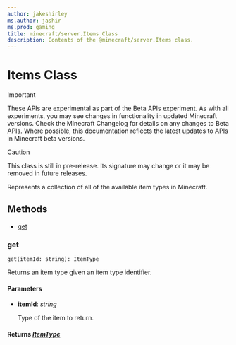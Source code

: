 ```yaml
---
author: jakeshirley
ms.author: jashir
ms.prod: gaming
title: minecraft/server.Items Class
description: Contents of the @minecraft/server.Items class.
---
```

# Items Class
>[!IMPORTANT]
>These APIs are experimental as part of the Beta APIs experiment. As with all experiments, you may see changes in functionality in updated Minecraft versions. Check the Minecraft Changelog for details on any changes to Beta APIs. Where possible, this documentation reflects the latest updates to APIs in Minecraft beta versions.

> [!CAUTION]
> This class is still in pre-release.  Its signature may change or it may be removed in future releases.

Represents a collection of all of the available item types in Minecraft.

## Methods
- [get](#get)

### **get**
`
get(itemId: string): ItemType
`

Returns an item type given an item type identifier.

#### **Parameters**
- **itemId**: *string*
  
  Type of the item to return.

#### **Returns** [*ItemType*](ItemType.md)


